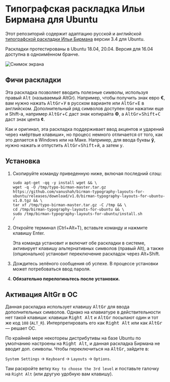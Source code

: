 # Типографская раскладка Ильи Бирмана для Ubuntu

Этот репозиторий содержит адаптацию русской и английской [типографской раскладки Ильи Бирмана](http://ilyabirman.ru/projects/typography-layout/) версии 3.4 для Ubuntu.

Раскладки протестированы в Ubuntu 18.04, 20.04. Версия для 16.04 доступна в одноимённом бранче.

![Снимок экрана](_keyboard/snapshot.png)

## Фичи раскладки

Эта раскладка позволяет вводить полезные символы, используя правый <kbd>Alt</kbd> (называемый AltGr). Например, чтобы получить знак евро **€**, вам нужно нажать <kbd>AltGr</kbd>+<kbd>У</kbd> в русском варианте или <kbd>AltGr</kbd>+<kbd>E</kbd> в английском. Дополнительный ряд символов доступен при нажатии еще и Shift-а, например <kbd>AltGr</kbd>+<kbd>С</kbd> даст знак копирайта **©**, а <kbd>AltGr</kbd>+<kbd>Shift</kbd>+<kbd>С</kbd> даст знак цента **¢**.

Как и оригинал, эта раскладка поддерживает ввод акцентов и ударений через «мёртвые клавиши», но процесс немного отличается от того, как это делается в Windows или на Маке. Например, для ввода буквы **ў**, нужно нажать и отпустить <kbd>AltGr</kbd>+<kbd>Shift</kbd>+<kbd>й</kbd>, а затем <kbd>у</kbd>.

## Установка

1. Скопируйте команду приведенную ниже, включая последний слэш:

    ```
    sudo apt-get -qq -y install wget && \
    wget -q -O /tmp/typo-birman-master.tar.gz https://github.com/vanushah/birman-typography-layouts-for-ubuntu/releases/download/v1.0/birman-typography-layouts-for-ubuntu-v1.0.tgz && \
    tar xf /tmp/typo-birman-master.tar.gz -C /tmp && \
    cd /tmp/birman-typography-layouts-for-ubuntu && \
    sudo /tmp/birman-typography-layouts-for-ubuntu/install.sh
    /
    ```

2. Откройте терминал (Ctrl+Alt+T), вставьте команду и нажмите клавишу Enter.

    Эта команда установит и включит обе раскладки в системе, активирует клавишу альтернативных символов (правый Alt), а также (опционально) установит переключение раскладок через Alt+Shift.

3. Дождитесь зелёного сообщения об успехе. В процессе установки может потребоваться ввод пароля.

4. **Обязательно перелогиньтесь после установки.**

## Активация AltGr в ОС

Данная раскладка использует клавишу <kbd>AltGr</kbd> для ввода дополнительных символов. Однако на клавиатуре в действительности нет такой клавиши: клавиши <kbd>Right Alt</kbd> и <kbd>AltGr</kbd> посылают один и тот же код `108` (`ALT_R`). Интерпретировать его как <kbd>Right Alt</kbd> или как <kbd>AltGr</kbd> — решает ОС.

По крайней мере некотореы дистрибутивы на базе Ubuntu по умолчанию настроены на <kbd>Right Alt</kbd>, и данная раскладка Бирмана не вводит доп. символы. Чтобы переключиться на <kbd>AltGr</kbd>, зайдите в:

`System Settings` → `Keyboard` → `Layouts` → `Options`.

Там раскройте ветку `Key to choose the 3rd level` и поставьте галочку на `Right Alt` (или другую удобную вам клавишу).
